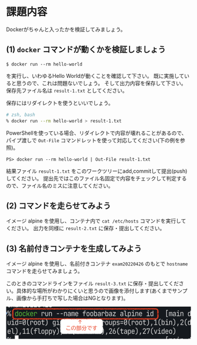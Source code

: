 # 課題内容

Dockerがちゃんと入ったかを検証してみましょう。

##  (1)  `docker` コマンドが動くかを検証しましょう

```
$ docker run --rm hello-world
```

を実行し、いわゆるHello Worldが動くことを確認して下さい。
既に実施していると思うので、これは問題ないでしょう。
そして出力内容を保存して下さい。
保存先ファイル名は `result-1.txt` としてください。

保存にはリダイレクトを使うといいでしょう。

```bash
# zsh, bash
% docker run --rm hello-world > result-1.txt
```

PowerShellを使っている場合、リダイレクトで内容が壊れることがあるので、パイプ渡しで `Out-File` コマンドレットを使って対応してください(下の例を参照)。

```pwsh
PS> docker run --rm hello-world | Out-File result-1.txt
```

結果ファイル `result-1.txt` をこのワークツリーにadd,commitして提出(push)してください。
提出先ではこのファイル名固定で内容をチェックして判定するので、ファイル名のミスに注意してください。

## (2) コマンドを走らせてみよう

イメージ alpine を使用し、コンテナ内で `cat /etc/hosts` コマンドを実行してください。
出力を同様に `result-2.txt` に保存・提出してください。

## (3) 名前付きコンテナを生成してみよう

イメージ alpine を使用し、名前付きコンテナ `exam20220426` のもとで `hostname` コマンドを走らせてみましょう。

このときのコマンドラインをファイル `result-3.txt` に保存・提出してください。具体的な場所がわかりにくいと思うので画像を添付します(あくまでサンプル、画像から手打ちで写した場合はNGとなります)。

![](images/exam3-example.png)